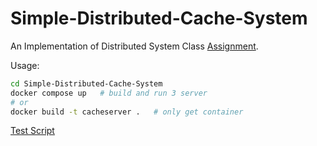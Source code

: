 # Simple-Distributed-Cache-System
An Implementation of Distributed System Class [Assignment](https://uestc.feishu.cn/docx/C7ajdHwq9oppWXxhyelcLVvHngc).

Usage:

```bash
cd Simple-Distributed-Cache-System
docker compose up	# build and run 3 server
# or
docker build -t cacheserver .   # only get container
```

[Test Script](https://github.com/ruini-classes/sdcs-testsuit)
